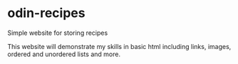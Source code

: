 # odin-recipes
Simple website for storing recipes

This website will demonstrate my skills in basic html including links, images, ordered and unordered lists and more.